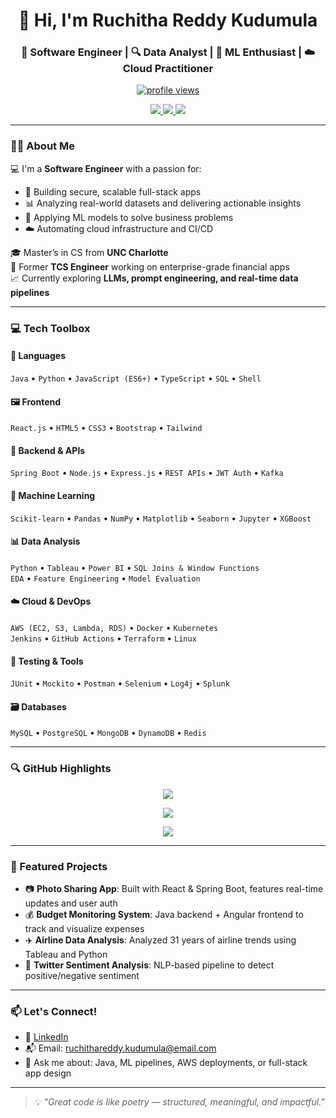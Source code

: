 <!-- GitHub Profile README - Ruchitha Reddy Kudumula -->

<h1 align="center">👋 Hi, I'm Ruchitha Reddy Kudumula</h1>
<h3 align="center">🚀 Software Engineer | 🔍 Data Analyst | 🧠 ML Enthusiast | ☁️ Cloud Practitioner</h3>

<p align="center">
  <a href="https://github.com/ruchitha007">
    <img src="https://komarev.com/ghpvc/?username=ruchitha007&style=flat-square&color=blue" alt="profile views" />
  </a>
</p>

<p align="center">
  <a href="https://www.linkedin.com/in/ruchithareddykudumula/" target="_blank">
    <img src="https://img.shields.io/badge/LinkedIn-blue?style=for-the-badge&logo=linkedin&logoColor=white" />
  </a>
  <a href="mailto:ruchithareddy.kudumula@email.com">
    <img src="https://img.shields.io/badge/Gmail-D14836?style=for-the-badge&logo=gmail&logoColor=white" />
  </a>
  <a href="https://github.com/ruchitha007" target="_blank">
    <img src="https://img.shields.io/badge/GitHub-100000?style=for-the-badge&logo=github&logoColor=white" />
  </a>
</p>

---

### 👩‍💻 About Me

💻 I'm a **Software Engineer** with a passion for:
- 🔐 Building secure, scalable full-stack apps
- 📊 Analyzing real-world datasets and delivering actionable insights
- 🧠 Applying ML models to solve business problems
- ☁️ Automating cloud infrastructure and CI/CD

🎓 Master’s in CS from **UNC Charlotte**  
🏢 Former **TCS Engineer** working on enterprise-grade financial apps  
📈 Currently exploring **LLMs, prompt engineering, and real-time data pipelines**

---

### 💻 Tech Toolbox

#### 🧰 Languages
`Java` • `Python` • `JavaScript (ES6+)` • `TypeScript` • `SQL` • `Shell`

#### 🖼️ Frontend
`React.js` • `HTML5` • `CSS3` • `Bootstrap` • `Tailwind`

#### 🧩 Backend & APIs
`Spring Boot` • `Node.js` • `Express.js` • `REST APIs` • `JWT Auth` • `Kafka`

#### 🧠 Machine Learning
`Scikit-learn` • `Pandas` • `NumPy` • `Matplotlib` • `Seaborn` • `Jupyter` • `XGBoost`

#### 📊 Data Analysis
`Python` • `Tableau` • `Power BI` • `SQL Joins & Window Functions`  
`EDA` • `Feature Engineering` • `Model Evaluation`

#### ☁️ Cloud & DevOps
`AWS (EC2, S3, Lambda, RDS)` • `Docker` • `Kubernetes`  
`Jenkins` • `GitHub Actions` • `Terraform` • `Linux`

#### 🧪 Testing & Tools
`JUnit` • `Mockito` • `Postman` • `Selenium` • `Log4j` • `Splunk`

#### 🗃️ Databases
`MySQL` • `PostgreSQL` • `MongoDB` • `DynamoDB` • `Redis`

---

### 🔍 GitHub Highlights

<p align="center">
  <img src="https://github-readme-stats.vercel.app/api?username=ruchitha007&show_icons=true&theme=tokyonight&hide_border=true" />
</p>

<p align="center">
  <img src="https://github-readme-streak-stats.herokuapp.com/?user=ruchitha007&theme=tokyonight&hide_border=true" />
</p>

<p align="center">
  <img src="https://github-readme-stats.vercel.app/api/top-langs/?username=ruchitha007&layout=compact&theme=tokyonight&hide_border=true" />
</p>

---

### 📌 Featured Projects

- 📷 **Photo Sharing App**: Built with React & Spring Boot, features real-time updates and user auth  
- 💰 **Budget Monitoring System**: Java backend + Angular frontend to track and visualize expenses  
- ✈️ **Airline Data Analysis**: Analyzed 31 years of airline trends using Tableau and Python  
- 💬 **Twitter Sentiment Analysis**: NLP-based pipeline to detect positive/negative sentiment

---

### 📫 Let's Connect!

- 💼 [LinkedIn](https://www.linkedin.com/in/ruchithareddykudumula/)
- 📬 Email: ruchithareddy.kudumula@email.com
- 💬 Ask me about: Java, ML pipelines, AWS deployments, or full-stack app design

---

> 💡 *"Great code is like poetry — structured, meaningful, and impactful."*

